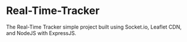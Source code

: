 # Real-Time-Tracker
The Real-Time Tracker simple project built using Socket.io, Leaflet CDN, and NodeJS with ExpressJS.

